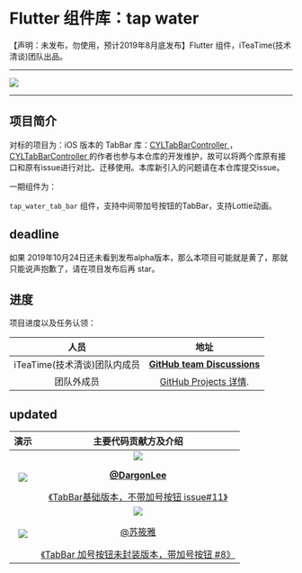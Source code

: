 # Flutter 组件库：tap water 



【声明：未发布，勿使用，预计2019年8月底发布】Flutter 组件，iTeaTime(技术清谈)团队出品。

--------------------------------------------

![](http://ww4.sinaimg.cn/large/006tNc79gy1g5389nkwlkj31sr0q242k.jpg)

--------------------------------------------

项目简介
--------------------------------------------

对标的项目为：iOS 版本的 TabBar 库：[CYLTabBarController ]( https://github.com/ChenYilong/CYLTabBarController) ，[CYLTabBarController ](https://github.com/ChenYilong/CYLTabBarController)的作者也参与本仓库的开发维护，故可以将两个库原有接口和原有issue进行对比、迁移使用。本库新引入的问题请在本仓库提交issue。

一期组件为：

`tap_water_tab_bar` 组件，支持中间带加号按钮的TabBar，支持Lottie动画。
 

deadline
--------------------------------------------

如果 2019年10月24日还未看到发布alpha版本，那么本项目可能就是黄了，那就只能说声抱歉了，请在项目发布后再 star。


进度
--------------------------------------------

项目进度以及任务认领：

人员 | 地址
:-------------:|:-------------:
 iTeaTime(技术清谈)团队内成员 |  [**GitHub team  Discussions**](https://github.com/orgs/iteatimeteam/teams/iteatime) 
 团队外成员 |  [GitHub Projects 详情]( https://github.com/iteatimeteam/tap_water/projects ).


updated
--------------------------------------------

 演示 |  主要代码贡献方及介绍
:-------------:|:-------------:
| ![](http://ww2.sinaimg.cn/large/006tNc79gy1g544k1fcdjg30b20kzn2q.gif) | <a href="https://github.com/DargonLee"><img src="https://avatars1.githubusercontent.com/u/13093607?s=400&v=4"></a> </p>[**@DargonLee**]( https://github.com/DargonLee ) </p>[《TabBar基础版本，不带加号按钮 issue#11》]( https://github.com/iteatimeteam/tap_water/issues/11 ) 
![](http://ww4.sinaimg.cn/large/006tNc79gy1g59kad16rdg30b20kzn29.gif) | <a href="https://github.com/SuXiaoya"><img src="https://avatars1.githubusercontent.com/u/11497470?s=400&v=4"></a></p> [@苏筱雅]( https://github.com/SuXiaoya ) </p> [《TabBar 加号按钮未封装版本，带加号按钮 #8》]( https://github.com/iteatimeteam/tap_water/issues/8 ) 

